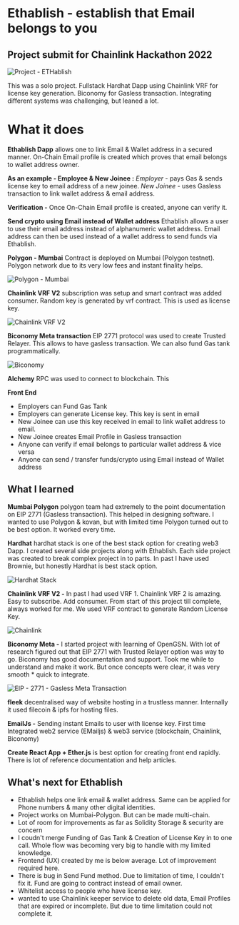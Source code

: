 # Ethablish - establish that Email belongs to you
## Project submit for Chainlink Hackathon 2022

![Project - ETHablish](https://user-images.githubusercontent.com/8952786/170780919-c2bebfdd-9d47-42bc-91a3-0b8ff94f1fbe.png)

This was a solo project. Fullstack Hardhat Dapp using Chainlink VRF for license key generation. Biconomy for Gasless transaction. Integrating different systems was challenging, but leaned a lot.


# What it does
**Ethablish Dapp** allows one to link Email & Wallet address in a secured manner. On-Chain Email profile is created which proves that email belongs to wallet address owner. 

**As an example - Employee & New Joinee :**
_Employer_ - pays Gas & sends license key to email address of a new joinee. 
_New Joinee_ - uses Gasless transaction to link wallet address & email address. 

**Verification -** Once On-Chain Email profile is created, anyone can verify it. 

**Send crypto using Email instead of Wallet address** Ethablish allows a user to use their email address instead of alphanumeric wallet address. Email address can then be used instead of a wallet address to send funds via Ethablish.

**Polygon - Mumbai** Contract is deployed on Mumbai (Polygon testnet). Polygon network due to its very low fees and instant finality helps.

![Polygon - Mumbai](https://user-images.githubusercontent.com/8952786/170780866-08fc6c9a-2f65-45f6-904b-ddffd3b0b779.jpg)

**Chainlink VRF V2** subscription was setup and smart contract was added consumer. Random key is generated by vrf contract. This is used as license key. 

![Chainlink VRF V2](https://user-images.githubusercontent.com/8952786/170780870-bde70d1f-1f58-478f-b88e-f0f56f36aa61.png)

**Biconomy Meta transaction** EIP 2771 protocol was used to create Trusted Relayer. This allows to have gasless transaction. We can also fund Gas tank programmatically.

![Biconomy](https://user-images.githubusercontent.com/8952786/170780868-293a98dc-e6b6-443d-8ed5-5bafbac153e6.png)

**Alchemy** RPC was used to connect to blockchain. This

**Front End** 
- Employers can Fund Gas Tank
- Employers can generate License key. This key is sent in email
- New Joinee can use this key received in email to link wallet address to email.
- New Joinee creates Email Profile in Gasless transaction
- Anyone can verify if email belongs to particular wallet address & vice versa
- Anyone can send / transfer funds/crypto using Email instead of Wallet address

## What I learned
**Mumbai Polygon** polygon team had extremely to the point documentation on EIP 2771 (Gasless transaction). This helped in designing software. I wanted to use Polygon & kovan, but with limited time Polygon turned out to be best option. It worked every time. 

**Hardhat** hardhat stack is one of the best stack option for creating web3 Dapp. I created several side projects along with Ethablish. Each side project was created to break complex project in to parts. In past I have used Brownie, but honestly Hardhat is best stack option.

![Hardhat Stack](https://user-images.githubusercontent.com/8952786/170780871-1ada35b2-da74-4045-935a-db1ce64152d9.jpg)


**Chainlink VRF V2 -** In past I had used VRF 1. Chainlink VRF 2 is amazing. Easy to subscribe. Add consumer. From start of this project till complete, always worked for me. We used VRF contract to generate Random License Key.

![Chainlink](https://user-images.githubusercontent.com/8952786/170781309-8624e5a1-8faa-4a7c-9666-570bd3ec5434.png)

**Biconomy Meta -** I started project with learning of OpenGSN. With lot of research figured out that EIP 2771 with Trusted Relayer option was way to go. Biconomy has good documentation and support.  Took me while to understand and make it work. But once concepts were clear, it was very smooth * quick to integrate. 

![EIP - 2771 - Gasless Meta Transaction](https://user-images.githubusercontent.com/8952786/170781316-4964ab10-88aa-4098-ae1d-13c5997cb3b8.png)


**fleek** decentralised way of website hosting in a trustless manner. Internally it used filecoin & ipfs for hosting files.

**EmailJs -** Sending instant Emails to user with license key. First time Integrated web2 service (EMailjs) & web3 service (blockchain, Chainlink, Biconomy)
 
**Create React App + Ether.js** is best option for creating front end rapidly. There is lot of reference documentation and help articles.

## What's next for Ethablish
- Ethablish helps one link email & wallet address. Same can be applied for Phone numbers & many other digital identities.
- Project works on Mumbai-Polygon. But can be made multi-chain.
- Lot of room for improvements as far as Solidity Storage & security are concern
- I coudn't merge Funding of Gas Tank & Creation of License Key in to one call. Whole flow was becoming very big to handle with my limited knowledge. 
- Frontend (UX) created by me is below average. Lot of improvement required here.
- There is bug in Send Fund method. Due to limitation of time, I couldn't fix it. Fund are going to contract instead of email owner.
- Whitelist access to people who have license key.
- wanted to use Chainlink keeper service to delete old data, Email Profiles that are expired or incomplete. But due to time limitation could not complete it.

